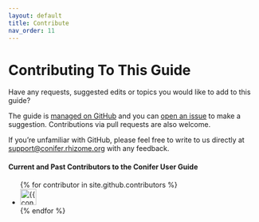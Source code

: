 ```yaml
---
layout: default
title: Contribute
nav_order: 11
---
```

# Contributing To This Guide

Have any requests, suggested edits or topics you would like to add to this guide?

The guide is [managed on GitHub](https://github.com/Rhizome-Conifer/conifer-user-guide) and you can [open an issue](https://github.com/Rhizome-Conifer/conifer-user-guide/issues) to make a suggestion. Contributions via pull requests are also welcome.

If you’re unfamiliar with GitHub, please feel free to write to us directly at [support@conifer.rhizome.org](mailto:support@conifer.rhizome.org) with any feedback.


#### Current and Past Contributors to the Conifer User Guide

<ul class="list-style-none">
{% for contributor in site.github.contributors %}
  <li class="d-inline-block mr-1">
     <a href="{{ contributor.html_url }}"><img src="{{ contributor.avatar_url }}" width="32" height="32" alt="{{ contributor.login }}"/></a>
  </li>
{% endfor %}
</ul>
